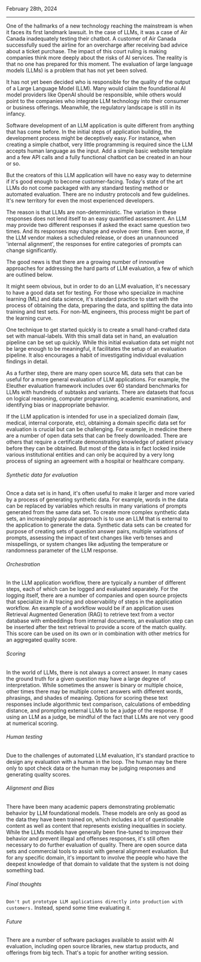 February 28th, 2024

<hr>

One of the hallmarks of a new technology reaching the mainstream is when it faces its first landmark lawsuit.  In the case of LLMs, it was a case of Air Canada inadequately testing their chatbot.  A customer of Air Canada successfully sued the airline for an overcharge after receiving bad advice about a ticket purchase.  The impact of this court ruling is making companies think more deeply about the risks of AI services.  The reality is that no one has prepared for this moment.  The evaluation of large language models (LLMs) is a problem that has not yet been solved.

It has not yet been decided who is responsible for the quality of the output of a Large Language Model (LLM).  Many would claim the foundational AI model providers like OpenAI should be responsible, while others would point to the companies who integrate LLM technology into their consumer or business offerings.  Meanwhile, the regulatory landscape is still in its infancy.

Software development of an LLM application is quite different from anything that has come before.  In the initial steps of application building, the development process might be deceptively easy.  For instance, when creating a simple chatbot, very little programming is required since the LLM accepts human language as the input.  Add a simple basic website template and a few API calls and a fully functional chatbot can be created in an hour or so.

But the creators of this LLM application will have no easy way to determine if it's good enough to become customer-facing.  Today's state of the art LLMs do not come packaged with any standard testing method or automated evaluation.  There are no industry protocols and few guidelines.  It's new territory for even the most experienced developers.

The reason is that LLMs are non-deterministic.  The variation in these responses does not lend itself to an easy quantified assessment.  An LLM may provide two different responses if asked the exact same question two times.  And its responses may change and evolve over time.  Even worse, if the LLM vendor makes a scheduled release, or does an unannounced 'internal alignment', the responses for entire categories of prompts can change significantly.

The good news is that there are a growing number of innovative approaches for addressing the hard parts of LLM evaluation, a few of which are outlined below.

It might seem obvious, but in order to do an LLM evaluation, it's necessary to have a good data set for testing.  For those who specialize in machine learning (ML) and data science, it's standard practice to start with the process of obtaining the data, preparing the data, and splitting the data into training and test sets.  For non-ML engineers, this process might be part of the learning curve.

One technique to get started quickly is to create a small hand-crafted data set with manual-labels.  With this small data set in hand, an evaluation pipeline can be set up quickly.  While this initial evaluation data set might not be large enough to be meaningful, it facilitates the setup of an evaluation pipeline.  It also encourages a habit of investigating individual evaluation findings in detail.

As a further step, there are many open source ML data sets that can be useful for a more general evaluation of LLM applications.  For example, the Eleuther evaluation framework includes over 60 standard benchmarks for LLMs with hundreds of subtasks and variants.  There are datasets that focus on logical reasoning, computer programming, academic examinations, and identifying bias or inappropriate behavior.

If the LLM application is intended for use in a specialized domain (law, medical, internal corporate, etc), obtaining a domain specific data set for evaluation is crucial but can be challenging.  For example, in medicine there are a number of open data sets that can be freely downloaded.  There are others that require a certificate demonstrating knowledge of patient privacy before they can be obtained.  But most of the data is in fact locked inside various institutional entities and can only be acquired by a very long process of signing an agreement with a hospital or healthcare company.

###### Synthetic data for evaluation
Once a data set is in hand, it's often useful to make it larger and more varied by a process of generating synthetic data.  For example, words in the data can be replaced by variables which results in many variations of prompts generated from the same data set.  To create more complex synthetic data sets, an increasingly popular approach is to use an LLM that is external to the application to generate the data.  Synthetic data sets can be created for purpose of creating sets of question answer pairs, multiple variations of prompts, assessing the impact of text changes like verb tenses and misspellings, or system changes like adjusting the temperature or randomness parameter of the LLM response.

###### Orchestration 
In the LLM application workflow, there are typically a number of different steps, each of which can be logged and evaluated separately.  For the logging itself, there are a number of companies and open source projects that specialize in AI tracing and observability of steps in the application workflow.  An example of a workflow would be if an application uses Retrieval Augmented Generation (RAG) to retrieve text from a vector database with embeddings from internal documents, an evaluation step can be inserted after the text retrieval to provide a score of the match quality. This score can be used on its own or in combination with other metrics for an aggregated quality score.

###### Scoring
In the world of LLMs, there is not always a correct answer.  In many cases the ground truth for a given question may have a large degree of interpretation.  While sometimes the answer is binary or multiple choice, other times there may be multiple correct answers with different words, phrasings, and shades of meaning.  Options for scoring these text responses include algorithmic text comparison, calculations of embedding distance, and prompting external LLMs to be a judge of the response.  If using an LLM as a judge, be mindful of the fact that LLMs are not very good at numerical scoring.

###### Human testing
Due to the challenges of automated LLM evaluation, it's standard practice to design any evaluation with a human in the loop.  The human may be there only to spot check data or the human may be judging responses and generating quality scores.

###### Alignment and Bias
There have been many academic papers demonstrating problematic behavior by LLM foundational models.  These models are only as good as the data they have been trained on, which includes a lot of questionable content as well as content that represents existing inequalities in society.  While the LLMs models have generally been fine-tuned to improve their behavior and prevent illegal and offenses responses, it's still often necessary to do further evaluation of quality.  There are open source data sets and commercial tools to assist with general alignment evaluation.  But for any specific domain, it's important to involve the people who have the deepest knowledge of that domain to validate that the system is not doing something bad.

###### Final thoughts
`Don't put prototype LLM applications directly into production with customers.` Instead, spend some time evaluating it.

###### Future
There are a number of software packages available to assist with AI evaluation, including open source libraries, new startup products, and offerings from big tech.  That's a topic for another writing session.
